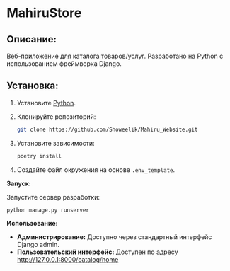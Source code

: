 # MahiruStore


## Описание:

Веб-приложение для каталога товаров/услуг. Разработано на Python с использованием фреймворка Django.

## Установка:

1. Установите [Python](https://www.python.org/).

2. Клонируйте репозиторий:
   ```bash
   git clone https://github.com/Showeelik/Mahiru_Website.git
   ```
3. Установите зависимости:
   ```bash
   poetry install
   ```
4. Создайте файл окружения на основе `.env_template`.

**Запуск:**

Запустите сервер разработки:
```bash
python manage.py runserver
```

**Использование:**

* **Администрирование:** Доступно через стандартный интерфейс Django admin.
* **Пользовательский интерфейс:** Доступен по адресу http://127.0.0.1:8000/catalog/home
